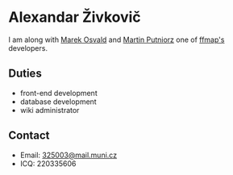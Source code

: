 # Alexandar Živkovič #

I am along with [Marek Osvald](MarekOsvald.md) and [Martin Putniorz](MartinPutniorz.md) one of [ffmap's](AboutFfmap.md) developers.

## Duties ##
  * front-end development
  * database development
  * wiki administrator

## Contact ##
  * Email: 325003@mail.muni.cz
  * ICQ: 220335606